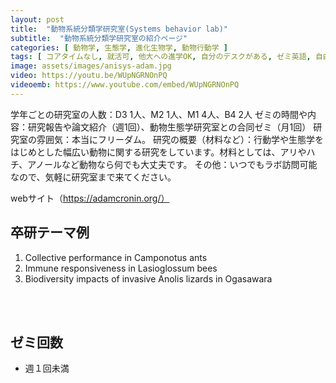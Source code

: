 ```yaml
---
layout: post
title:  "動物系統分類学研究室(Systems behavior lab)"
subtitle:  "動物系統分類学研究室の紹介ページ"
categories: [ 動物学, 生態学, 進化生物学, 動物行動学 ]
tags: [ コアタイムなし, 就活可, 他大への進学OK, 自分のデスクがある, ゼミ英語, 自由に休める, 研究テーマを自分で決める, 研究テーマが与えられる, イベントあり, 日本語OK ]
image: assets/images/anisys-adam.jpg
video: https://youtu.be/WUpNGRNOnPQ
videoemb: https://www.youtube.com/embed/WUpNGRNOnPQ
---
```


学年ごとの研究室の人数：D3 1人、M2 1人、M1 4人、B4 2人
ゼミの時間や内容：研究報告や論文紹介（週1回）、動物生態学研究室との合同ゼミ（月1回）
研究室の雰囲気：本当にフリーダム。
研究の概要（材料など）：行動学や生態学をはじめとした幅広い動物に関する研究をしています。材料としては、アリやハチ、アノールなど動物なら何でも大丈夫です。
その他：いつでもラボ訪問可能なので、気軽に研究室まで来てください。

 webサイト（https://adamcronin.org/）

## 卒研テーマ例
1. Collective performance in Camponotus ants
1. Immune responsiveness in Lasioglossum bees
1. Biodiversity impacts of invasive Anolis lizards in Ogasawara

<br /><br />

## ゼミ回数
- 週１回未満  
  
